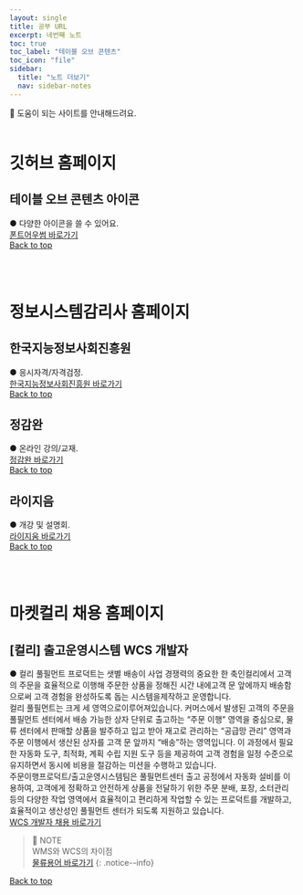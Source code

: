 ```yaml
---
layout: single
title: 공부 URL
excerpt: 네번째 노트
toc: true
toc_label: "테이블 오브 콘텐츠"
toc_icon: "file"
sidebar:
  title: "노트 더보기"
  nav: sidebar-notes
---
```


📖 도움이 되는 사이트를 안내해드려요.
<br><br>
# 깃허브 홈페이지
## 테이블 오브 콘텐츠 아이콘
● 다양한 아이콘을 쓸 수 있어요.<br><a href="https://fontawesome.com/search" class="btn btn--info">폰트어우썸 바로가기</a>
<br>
<a href="#" class="btn btn--success">Back to top</a>
<br>

<br><br>
# 정보시스템감리사 홈페이지
## 한국지능정보사회진흥원
● 응시자격/자격검정.<br><a href="https://auditor.nia.or.kr/front/main/main.do" class="btn btn--info">한국지능정보사회진흥원 바로가기</a>
<br>
<a href="#" class="btn btn--success">Back to top</a>
<br>

## 정감완
● 온라인 강의/교재.<br><a href="https://m.junggam.com/" class="btn btn--info">정감완 바로가기</a>
<br>
<a href="#" class="btn btn--success">Back to top</a>
<br>

## 라이지음
● 개강 및 설명회.<br><a href="https://www.lyzeum.com/board/board_list.asp?Boar_code=MP1174&Clas_Code=CC1363" class="btn btn--info">라이지움 바로가기</a>
<br>
<a href="#" class="btn btn--success">Back to top</a>
<br>

<br><br>
# 마켓컬리 채용 홈페이지
## [컬리] 출고운영시스템 WCS 개발자
● 컬리 ​풀필먼트 ​프로덕트는 ​샛별 배송이 ​사업 경쟁력의 중요한 한 ​축인 ​컬리에서 고객의 ​주문을 효율적으로 이행해 ​주문한 상품을 ​정해진 ​시간 내에 ​고객 ​문 ​앞에까지 배송함으로써 고객 ​경험을 ​완성하도록 돕는 시스템을 ​제작하고 ​운영합니다. ​<br>
컬리 풀필먼트는 크게 ​세 영역으로 ​이루어져있습니다. ​커머스에서 발생된 ​고객의 주문을 ​풀필먼트 ​센터에서 배송 가능한 ​상자 단위로 ​출고하는 “주문 이행” 영역을 중심으로, 물류 센터에서 판매할 상품을 발주하고 입고 받아 재고로 관리하는 “공급망 관리” 영역과 주문 이행에서 생산된 상자를 고객 문 앞까지 “배송”하는 영역입니다. 이 과정에서 필요한 자동화 도구, 최적화, 계획 수립 지원 도구 등을 제공하여 고객 경험을 일정 수준으로 유지하면서 동시에 비용을 절감하는 미션을  수행하고 있습니다. <br>
주문이행프로덕트/출고운영시스템팀은 풀필먼트센터 출고 공정에서 자동화 설비를 이용하여, 고객에게 정확하고 안전하게 상품을 전달하기 위한 주문 분배, 포장, 소터관리 등의 다양한 작업 영역에서 효율적이고 편리하게 작업할 수 있는 프로덕트를 개발하고, 효율적이고 생산성인 풀필먼트 센터가 되도록 지원하고 있습니다. <br>
<a href="https://kurly.career.greetinghr.com/ko/o/160303" class="btn btn--info">WCS 개발자 채용 바로가기</a> <br>

> 📓 NOTE <br>
> WMS와 WCS의 차이점 <br>
> <a href="https://blog.naver.com/PostView.naver?blogId=prioprio2&logNo=222575497699" class="btn btn--note">물류용어 바로가기</a>
> {: .notice--info}

<a href="#" class="btn btn--success">Back to top</a> <br>
